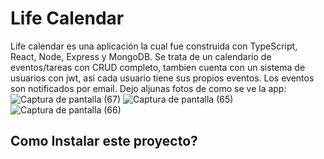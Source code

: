 # Life Calendar
Life calendar es una aplicación la cual fue construida con TypeScript, React, Node, Express y MongoDB. Se trata de un calendario de eventos/tareas con CRUD completo, tambien cuenta con un sistema de usuarios con jwt, así cada usuario tiene sus propios eventos. Los eventos son notificados por email. Dejo aljunas fotos de como se ve la app:
![Captura de pantalla (67)](https://github.com/EzequielMenendez/LifeCalendar/assets/128303374/7bbabab9-f2b4-4512-aa17-726bdfdf48f7)
![Captura de pantalla (65)](https://github.com/EzequielMenendez/LifeCalendar/assets/128303374/008266f0-f04e-4650-869c-b4b1d59b51b9)
![Captura de pantalla (66)](https://github.com/EzequielMenendez/LifeCalendar/assets/128303374/3aea5690-85ea-4eff-82da-c47d325a8ea8)
## Como Instalar este proyecto?
